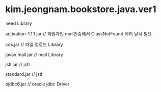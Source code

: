 # kim.jeongnam.bookstore.java.ver1

need Library

activation-1.1.1.jar    // 회원가입 mail인증에서 ClassNotFound 에러 날시 필요

cos.jar                 // 파일 업로드 Library

javax.mail.jar          // mail Library

jstl.jar                // jstl

standard.jar            // jstl

ojdbc6.jar              // oracle jdbc Driver
